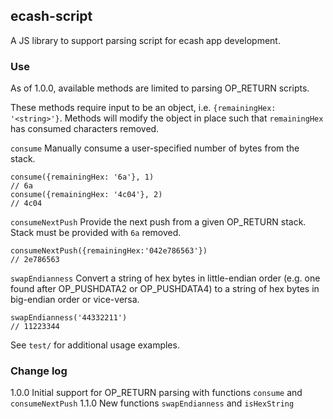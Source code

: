 ## ecash-script

A JS library to support parsing script for ecash app development.

### Use

As of 1.0.0, available methods are limited to parsing OP_RETURN scripts.

These methods require input to be an object, i.e. `{remainingHex: '<string>'}`. Methods will modify the object in place such that `remainingHex` has consumed characters removed.

`consume`
Manually consume a user-specified number of bytes from the stack.

```
consume({remainingHex: '6a'}, 1)
// 6a
consume({remainingHex: '4c04'}, 2)
// 4c04
```

`consumeNextPush`
Provide the next push from a given OP_RETURN stack. Stack must be provided with `6a` removed.

```
consumeNextPush({remainingHex:'042e786563'})
// 2e786563
```

`swapEndianness`
Convert a string of hex bytes in little-endian order (e.g. one found after OP_PUSHDATA2 or OP_PUSHDATA4) to a string of hex bytes in big-endian order or vice-versa.

```
swapEndianness('44332211')
// 11223344
```

See `test/` for additional usage examples.

### Change log

1.0.0 Initial support for OP_RETURN parsing with functions `consume` and `consumeNextPush`
1.1.0 New functions `swapEndianness` and `isHexString`
